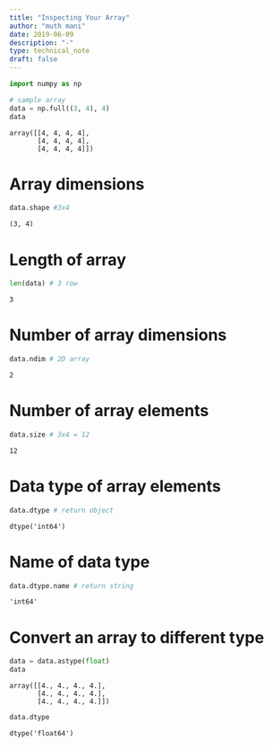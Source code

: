 ```yaml
---
title: "Inspecting Your Array"
author: "muth mani"
date: 2019-06-09
description: "-"
type: technical_note
draft: false
---
```


```python
import numpy as np
```


```python
# sample array
data = np.full((3, 4), 4)
data
```




    array([[4, 4, 4, 4],
           [4, 4, 4, 4],
           [4, 4, 4, 4]])



# Array dimensions


```python
data.shape #3x4
```




    (3, 4)



# Length of array




```python
len(data) # 3 row
```




    3



# Number of array dimensions


```python
data.ndim # 2D array
```




    2



# Number of array elements


```python
data.size # 3x4 = 12
```




    12



# Data type of array elements


```python
data.dtype # return object
```




    dtype('int64')



# Name of data type


```python
data.dtype.name # return string
```




    'int64'



# Convert an array to different type


```python
data = data.astype(float)
data
```




    array([[4., 4., 4., 4.],
           [4., 4., 4., 4.],
           [4., 4., 4., 4.]])




```python
data.dtype
```




    dtype('float64')




```python

```
